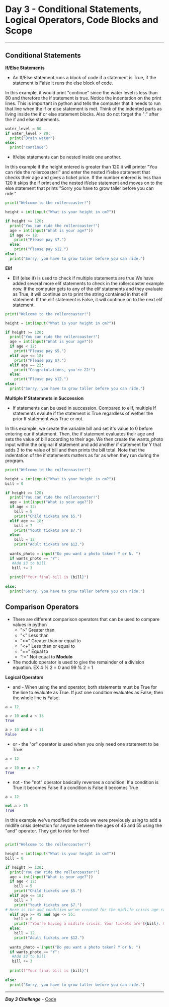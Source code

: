 # Day 3 - Conditional Statements, Logical Operators, Code Blocks and Scope

---

## Conditional Statements

**If/Else Statements**
- An If/Else statement runs a block of code if a statement is True, if the statement is False it runs the else block of code.

In this example, it would print "continue" since the water level is less than 80 and therefore the if statement is true. Notice the indentation on the print lines. This is important in python and tells the computer that it needs to run that line when the if or else statement is met. Think of the indented parts as living inside the if or else statement blocks. Also do not forget the ":" after the if and else statements.
```python
water_level = 50
if water_level > 80:
  print("Drain water")
else:
  print("continue")
```
- If/else statements can be nested inside one another.

In this example if the height entered is greater than 120 it will printer "You can ride the rollercoaster!" and enter the nested if/else statement that checks their age and gives a ticket price. If the number entered is less than 120 it skips the if print and the nested if/else statement and moves on to the else statement that prints "Sorry you have to grow taller before you can ride."
```python
print("Welcome to the rollercoaster!")

height = int(input("What is your height in cm?"))

if height >= 120:
  print("You can ride the rollercoaster!")
  age = int(input("What is your age?"))
  if age <= 18:
    print("Please pay $7.")
  else:
    print("Please pay $12.")
else:
  print("Sorry, you have to grow taller before you can ride.")
```
**Elif**
- Elif (else if) is used to check if multiple statements are true
We have added several more elif statements to check in the rollercoaster example now. If the computer gets to any of the elif statements and they evaluate as True, it will continue on to print the string contained in that elif statement. If the elif statement is False, it will continue on to the next elif statement.
```python
print("Welcome to the rollercoaster!")

height = int(input("What is your height in cm?"))

if height >= 120:
  print("You can ride the rollercoaster!")
  age = int(input("What is your age?"))
  if age < 12:
    print("Please pay $5.")
  elif age <= 18:
    print("Please pay $7.")
  elif age == 22:
    print("Congratulations, you're 22!")
  else:
    print("Please pay $12.")
else:
  print("Sorry, you have to grow taller before you can ride.")
```

**Multiple If Statemnets in Succession**
- If statements can be used in succession. Compared to elif, multiple If statements evalute if the statement is True regardless of wether the prior If statement was True or not.

In this example, we create the variable bill and set it's value to 0 before entering our if statement. Then, the if statement evaluates their age and sets the value of bill according to their age. We then create the wants_photo input within the original if statement and add another if statement for Y that adds 3 to the value of bill and then prints the bill total. Note that the indentation of the if statements matters as far as when they run during the program.
```python
print("Welcome to the rollercoaster!")

height = int(input("What is your height in cm?"))
bill = 0

if height >= 120:
  print("You can ride the rollercoaster!")
  age = int(input("What is your age?"))
  if age < 12:
    bill = 5
    print("Child tickets are $5.")
  elif age <= 18:
    bill = 7
    print("Youth tickets are $7.")
  else:
    bill = 12
    print("Adult tickets are $12.")
  
  wants_photo = input("Do you want a photo taken? Y or N. ")
  if wants_photo == "Y":
   #Add $3 to bill
   bill += 3
 
  print(f"Your final bill is {bill}")
   
else:
  print("Sorry, you have to grow taller before you can ride.")
```
  
## Comparison Operators
- There are different comparison operators that can be used to compare values in python
  + ">" Greater than
  + "<" Less than
  + ">=" Greater than or equal to
  + "<+" Less than or equal to
  + "==" Equal to
  + "!=" Not equal to
**Modulo**
- The modulo operator is used to give the remainder of a division equation. EX 4 % 2 = 0  and 99 % 2 = 1

**Logical Operators**
- and - When using the and operator, both statements must be True for the line to evaluate as True. If just one condition evaluates as False, then the whole line is False.

```python
a = 12

a > 10 and a < 13
True

a > 10 and a < 11
False
```

- or - the "or" operator is used when you only need one statement to be True.

```python
a = 12

a > 10 or a < 7
True
```

- not - the "not" operator basically reverses a condition. If a condition is True it becomes False if a condition is False it becomes True

```python
a = 12

not a > 15
True
```

In this example we've modified the code we were previously using to add a midlife crisis detection for anyone between the ages of 45 and 55 using the "and" operator. They get to ride for free!
```python

print("Welcome to the rollercoaster!")

height = int(input("What is your height in cm?"))
bill = 0

if height >= 120:
  print("You can ride the rollercoaster!")
  age = int(input("What is your age?"))
  if age < 12:
    bill = 5
    print("Child tickets are $5.")
  elif age <= 18:
    bill = 7
    print("Youth tickets are $7.")
# Here is the and condition we've created for the midlife crisis age range.
  elif age >= 45 and age <= 55:
    bill = 0
    print(f"You're having a midlife crisis. Your tickets are ${bill}. Good Luck!")  
  else:
    bill = 12
    print("Adult tickets are $12.")
  
  wants_photo = input("Do you want a photo taken? Y or N. ")
  if wants_photo == "Y":
   #Add $3 to bill
   bill += 3
 
  print(f"Your final bill is {bill}")
   
else:
  print("Sorry, you have to grow taller before you can ride.")
```

---

***Day 3 Challenge*** - [Code](https://github.com/TroyCaywood/Python/blob/main/100%20Days%20of%20Code/Day-3/Treasure_hunt.py)
